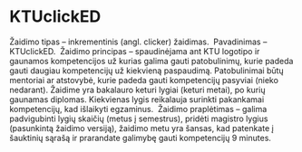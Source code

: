 # KTUclickED
Žaidimo tipas – inkrementinis (angl. clicker) žaidimas. 
Pavadinimas – KTUclickED. 
Žaidimo principas – spaudinėjama ant KTU logotipo ir gaunamos kompetencijos už kurias galima gauti patobulinimų, kurie padeda gauti daugiau kompetencijų už kiekvieną paspaudimą. Patobulinimai būtų mentoriai ar atstovybė, kurie padeda gauti kompetencijų pasyviai (nieko nedarant). Žaidime yra bakalauro keturi lygiai (keturi metai), po kurių gaunamas diplomas. Kiekvienas lygis reikalauja surinkti pakankamai kompetencijų, kad išlaikyti egzaminus. 
Žaidimo praplėtimas – galima padvigubinti lygių skaičių (metus į semestrus), pridėti magistro lygius (pasunkintą žaidimo versiją), žaidimo metu yra šansas, kad patenkate į šauktinių sąrašą ir prarandate galimybę gauti kompetencijų 9 minutes. 

